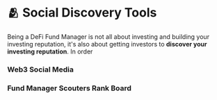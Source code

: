 # 🫂 Social Discovery Tools

Being a DeFi Fund Manager is not all about investing and building your investing reputation, it's also about getting investors to **discover your investing reputation**. In order

### Web3 Social Media



### Fund Manager Scouters Rank Board
